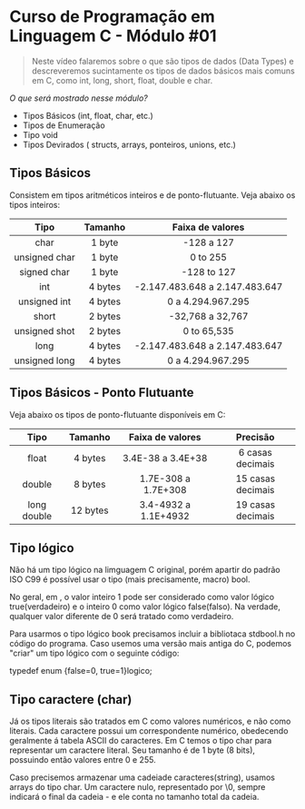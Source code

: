 # Curso de Programação em Linguagem C - Módulo #01

> Neste vídeo falaremos sobre o que são tipos de dados (Data Types) e descreveremos sucintamente os tipos de dados básicos mais comuns em C, como int, long, short, float, double e char.

_O que será mostrado nesse módulo?_

- Tipos Básicos (int, float, char, etc.)
- Tipos de Enumeração
- Tipo void
- Tipos Devirados ( structs, arrays, ponteiros, unions, etc.)

## Tipos Básicos

Consistem em tipos aritméticos inteiros e de ponto-flutuante. Veja abaixo os tipos inteiros:

|      Tipo      | Tamanho |        Faixa de valores        |
|:--------------:|:-------:|:------------------------------:|
|      char      |  1 byte |           -128 a 127           |
|  unsigned char |  1 byte |            0 to 255            |
|   signed char  |  1 byte |           -128 to 127          |
|       int      | 4 bytes | -2.147.483.648 a 2.147.483.647 |
|  unsigned int  | 4 bytes |        0 a 4.294.967.295       |
|      short     | 2 bytes |        -32,768 a 32,767        |
| unsigned shot  | 2 bytes |           0 to 65,535          |
|      long      | 4 bytes | -2.147.483.648 a 2.147.483.647 |
|  unsigned long | 4 bytes |        0 a 4.294.967.295       |

## Tipos Básicos - Ponto Flutuante

Veja abaixo os tipos de ponto-flutuante disponíveis em C:

|     Tipo    |  Tamanho |   Faixa de valores   |      Precisão     |
|:-----------:|:--------:|:--------------------:|:-----------------:|
|    float    |  4 bytes |   3.4E-38 a 3.4E+38  |  6 casas decimais |
|    double   |  8 bytes |  1.7E-308 a 1.7E+308 | 15 casas decimais |
| long double | 12 bytes | 3.4-4932 a 1.1E+4932 | 19 casas decimais |

## Tipo lógico

Não há um tipo lógico na limguagem C original, porém apartir do padrão ISO C99 é possível usar o tipo (mais precisamente, macro) bool.

No geral, em , o valor inteiro 1 pode ser considerado como valor lógico true(verdadeiro) e o inteiro 0 como valor lógico false(falso).
Na verdade, qualquer valor diferente de 0 será tratado como verdadeiro.

Para usarmos o tipo lógico book precisamos incluir a bibliotaca stdbool.h no código do programa.
Caso usemos uma versão mais antiga do C, podemos "criar" um tipo lógico com o seguinte código:

typedef enum {false=0, true=1}logico;

## Tipo caractere (char)

Já os tipos literais são tratados em C como valores numéricos, e não como literais. Cada caractere possui um correspondente numérico, obedecendo geralmente á tabela ASCII do caracteres.
Em C temos o tipo char para representar um caractere literal. Seu tamanho é de 1 byte (8 bits), possuindo então valores entre 0 e 255.

Caso precisemos armazenar uma cadeiade caracteres(string), usamos arrays do tipo char. Um caractere nulo, representado por \0, sempre indicará o final da cadeia - e ele conta no tamanho total da cadeia.